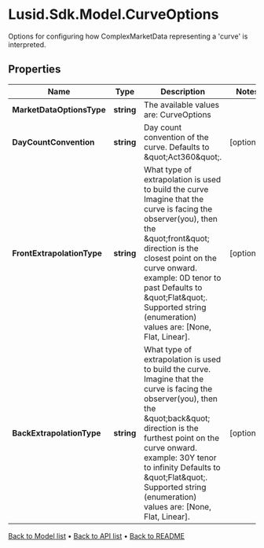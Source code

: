 # Lusid.Sdk.Model.CurveOptions
Options for configuring how ComplexMarketData representing a 'curve' is interpreted.

## Properties

Name | Type | Description | Notes
------------ | ------------- | ------------- | -------------
**MarketDataOptionsType** | **string** | The available values are: CurveOptions | 
**DayCountConvention** | **string** | Day count convention of the curve. Defaults to \&quot;Act360\&quot;. | [optional] 
**FrontExtrapolationType** | **string** | What type of extrapolation is used to build the curve Imagine that the curve is facing the observer(you), then the \&quot;front\&quot; direction is the closest point on the curve onward.  example: 0D tenor to past Defaults to \&quot;Flat\&quot;. Supported string (enumeration) values are: [None, Flat, Linear]. | [optional] 
**BackExtrapolationType** | **string** | What type of extrapolation is used to build the curve.  Imagine that the curve is facing the observer(you), then the \&quot;back\&quot; direction is the furthest point on the curve onward. example: 30Y tenor to infinity  Defaults to \&quot;Flat\&quot;. Supported string (enumeration) values are: [None, Flat, Linear]. | [optional] 

[Back to Model list](../README.md#documentation-for-models) &#8226; [Back to API list](../README.md#documentation-for-api-endpoints) &#8226; [Back to README](../README.md)

